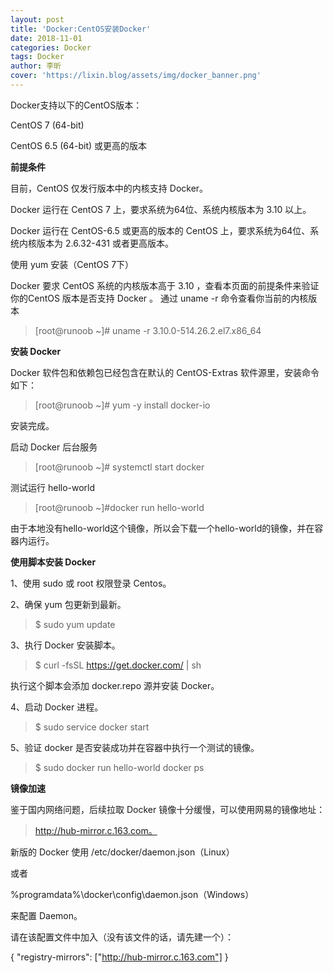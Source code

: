 ```yaml
---
layout: post
title: 'Docker:CentOS安装Docker'
date: 2018-11-01
categories: Docker
tags: Docker
author: 李昕
cover: 'https://lixin.blog/assets/img/docker_banner.png'
---
```


Docker支持以下的CentOS版本：

CentOS 7 (64-bit)

CentOS 6.5 (64-bit) 或更高的版本

 
**前提条件**

目前，CentOS 仅发行版本中的内核支持 Docker。

Docker 运行在 CentOS 7 上，要求系统为64位、系统内核版本为 3.10 以上。

Docker 运行在 CentOS-6.5 或更高的版本的 CentOS 上，要求系统为64位、系统内核版本为 2.6.32-431 或者更高版本。
 
使用 yum 安装（CentOS 7下）

Docker 要求 CentOS 系统的内核版本高于 3.10 ，查看本页面的前提条件来验证你的CentOS 版本是否支持 Docker 。
通过 uname -r 命令查看你当前的内核版本

>[root@runoob ~]# uname -r 
>3.10.0-514.26.2.el7.x86_64

**安装 Docker**

Docker 软件包和依赖包已经包含在默认的 CentOS-Extras 软件源里，安装命令如下：

>[root@runoob ~]# yum -y install docker-io

安装完成。

启动 Docker 后台服务

>[root@runoob ~]# systemctl start docker

测试运行 hello-world

>[root@runoob ~]#docker run hello-world

由于本地没有hello-world这个镜像，所以会下载一个hello-world的镜像，并在容器内运行。
 
**使用脚本安装 Docker**

1、使用 sudo 或 root 权限登录 Centos。

2、确保 yum 包更新到最新。

>$ sudo yum update

3、执行 Docker 安装脚本。

>$ curl -fsSL https://get.docker.com/ | sh

执行这个脚本会添加 docker.repo 源并安装 Docker。

4、启动 Docker 进程。

>$ sudo service docker start

5、验证 docker 是否安装成功并在容器中执行一个测试的镜像。

>$ sudo docker run hello-world
>docker ps
 
**镜像加速**

鉴于国内网络问题，后续拉取 Docker 镜像十分缓慢，可以使用网易的镜像地址：

>http://hub-mirror.c.163.com。

新版的 Docker 使用 /etc/docker/daemon.json（Linux） 

或者

%programdata%\docker\config\daemon.json（Windows） 

来配置 Daemon。

请在该配置文件中加入（没有该文件的话，请先建一个）：

{
  "registry-mirrors": ["http://hub-mirror.c.163.com"]
}
 